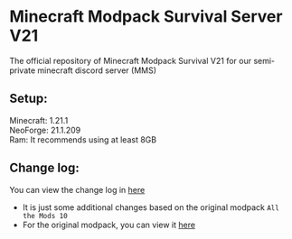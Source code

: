 # Minecraft Modpack Survival Server V21

The official repository of Minecraft Modpack Survival V21 for our semi-private minecraft discord server (MMS)
 
## Setup:

Minecraft: 1.21.1  
NeoForge: 21.1.209  
Ram: It recommends using at least 8GB

## Change log:

You can view the change log in [here](https://github.com/ElementBlend/ModpackSurvivalV21/blob/main/CHANGELOG.md)  
* It is just some additional changes based on the original modpack `All the Mods 10`  
* For the original modpack, you can view it [here](https://www.curseforge.com/minecraft/modpacks/all-the-mods-10)
